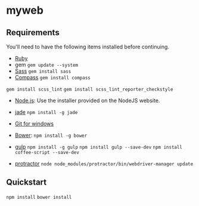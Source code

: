 myweb
=====


## Requirements

You'll need to have the following items installed before continuing.

  * [Ruby](https://www.ruby-lang.org/ja/)
  * gem `gem update --system`
  * [Sass](http://sass-lang.com/) `gem install sass`
  * [Compass](http://compass-style.org/) `gem install compass`

  `gem install scss_lint`
  `gem install scss_lint_reporter_checkstyle`


  * [Node.js](http://nodejs.org): Use the installer provided on the NodeJS website.
  * [jade](http://jade-lang.com/) `npm install -g jade`

  * [Git for windows](http://msysgit.github.io/)
  * [Bower](http://bower.io): `npm install -g bower`



  * [gulp](http://gulpjs.com/) `npm install -g gulp`
   `npm install gulp --save-dev`
   `npm install coffee-script --save-dev`

  * [protractor](https://github.com/angular/protractor)
  `node node_modules/protractor/bin/webdriver-manager update`


## Quickstart
  `npm install`
  `bower install`
